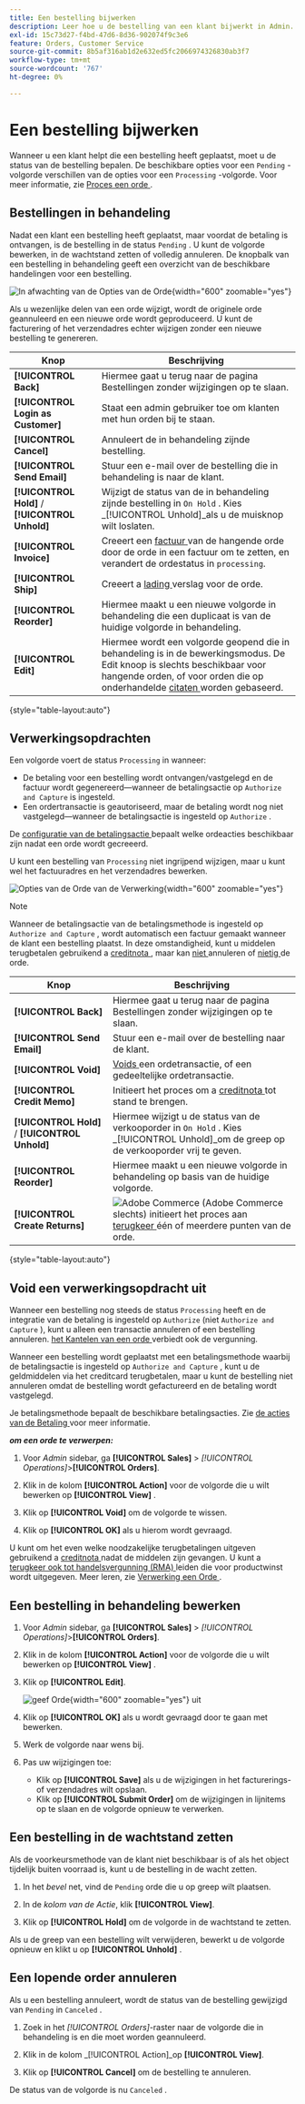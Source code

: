 ```yaml
---
title: Een bestelling bijwerken
description: Leer hoe u de bestelling van een klant bijwerkt in Admin.
exl-id: 15c73d27-f4bd-47d6-8d36-902074f9c3e6
feature: Orders, Customer Service
source-git-commit: 8b5af316ab1d2e632ed5fc2066974326830ab3f7
workflow-type: tm+mt
source-wordcount: '767'
ht-degree: 0%

---
```


# Een bestelling bijwerken

Wanneer u een klant helpt die een bestelling heeft geplaatst, moet u de status van de bestelling bepalen. De beschikbare opties voor een `Pending` -volgorde verschillen van de opties voor een `Processing` -volgorde. Voor meer informatie, zie [ Proces een orde ](order-processing.md).

## Bestellingen in behandeling

Nadat een klant een bestelling heeft geplaatst, maar voordat de betaling is ontvangen, is de bestelling in de status `Pending` . U kunt de volgorde bewerken, in de wachtstand zetten of volledig annuleren. De knopbalk van een bestelling in behandeling geeft een overzicht van de beschikbare handelingen voor een bestelling.

![ In afwachting van de Opties van de Orde ](./assets/order-button-bar-pending.png){width="600" zoomable="yes"}

Als u wezenlijke delen van een orde wijzigt, wordt de originele orde geannuleerd en een nieuwe orde wordt geproduceerd. U kunt de facturering of het verzendadres echter wijzigen zonder een nieuwe bestelling te genereren.

| Knop | Beschrijving |
|--- |--- |
| **[!UICONTROL Back]** | Hiermee gaat u terug naar de pagina Bestellingen zonder wijzigingen op te slaan. |
| **[!UICONTROL Login as Customer]** | Staat een admin gebruiker toe om klanten met hun orden bij te staan. |
| **[!UICONTROL Cancel]** | Annuleert de in behandeling zijnde bestelling. |
| **[!UICONTROL Send Email]** | Stuur een e-mail over de bestelling die in behandeling is naar de klant. |
| **[!UICONTROL Hold]** / **[!UICONTROL Unhold]** | Wijzigt de status van de in behandeling zijnde bestelling in `On Hold` . Kies _[!UICONTROL Unhold]_als u de muisknop wilt loslaten. |
| **[!UICONTROL Invoice]** | Creeert een [ factuur ](invoices.md#create-an-invoice) van de hangende orde door de orde in een factuur om te zetten, en verandert de ordestatus in `processing`. |
| **[!UICONTROL Ship]** | Creeert a [ lading ](shipments.md#create-a-shipment) verslag voor de orde. |
| **[!UICONTROL Reorder]** | Hiermee maakt u een nieuwe volgorde in behandeling die een duplicaat is van de huidige volgorde in behandeling. |
| **[!UICONTROL Edit]** | Hiermee wordt een volgorde geopend die in behandeling is in de bewerkingsmodus. De Edit knoop is slechts beschikbaar voor hangende orden, of voor orden die op onderhandelde [ citaten ](../b2b/quotes.md) worden gebaseerd. |

{style="table-layout:auto"}

## Verwerkingsopdrachten

Een volgorde voert de status `Processing` in wanneer:

* De betaling voor een bestelling wordt ontvangen/vastgelegd en de factuur wordt gegenereerd—wanneer de betalingsactie op `Authorize and Capture` is ingesteld.
* Een ordertransactie is geautoriseerd, maar de betaling wordt nog niet vastgelegd—wanneer de betalingsactie is ingesteld op `Authorize` .

De [ configuratie van de betalingsactie ](../configuration-reference/sales/payment-methods.md#payment-actions) bepaalt welke ordeacties beschikbaar zijn nadat een orde wordt gecreeerd.

U kunt een bestelling van `Processing` niet ingrijpend wijzigen, maar u kunt wel het factuuradres en het verzendadres bewerken.

![ Opties van de Orde van de Verwerking ](./assets/order-button-bar-processing.png){width="600" zoomable="yes"}

>[!NOTE]
>
>Wanneer de betalingsactie van de betalingsmethode is ingesteld op `Authorize and Capture` , wordt automatisch een factuur gemaakt wanneer de klant een bestelling plaatst. In deze omstandigheid, kunt u middelen terugbetalen gebruikend a [ creditnota ](credit-memo-create.md), maar kan [ niet ](#cancel-a-pending-order) annuleren of [ nietig ](#void-a-processing-order) de orde.

| Knop | Beschrijving |
|--- |--- |
| **[!UICONTROL Back]** | Hiermee gaat u terug naar de pagina Bestellingen zonder wijzigingen op te slaan. |
| **[!UICONTROL Send Email]** | Stuur een e-mail over de bestelling naar de klant. |
| **[!UICONTROL Void]** | [ Voids ](#void-a-processing-order) een ordetransactie, of een gedeeltelijke ordetransactie. |
| **[!UICONTROL Credit Memo]** | Initieert het proces om a [ creditnota ](credit-memo-create.md) tot stand te brengen. |
| **[!UICONTROL Hold]** / **[!UICONTROL Unhold]** | Hiermee wijzigt u de status van de verkooporder in `On Hold` . Kies _[!UICONTROL Unhold]_om de greep op de verkooporder vrij te geven. |
| **[!UICONTROL Reorder]** | Hiermee maakt u een nieuwe volgorde in behandeling op basis van de huidige volgorde. |
| **[!UICONTROL Create Returns]** | ![ Adobe Commerce ](../assets/adobe-logo.svg) (Adobe Commerce slechts) initieert het proces aan [ terugkeer ](returns.md) één of meerdere punten van de orde. |

{style="table-layout:auto"}

## Void een verwerkingsopdracht uit

Wanneer een bestelling nog steeds de status `Processing` heeft en de integratie van de betaling is ingesteld op `Authorize` (niet `Authorize and Capture` ), kunt u alleen een transactie annuleren of een bestelling annuleren. [ het Kantelen van een orde ](#cancel-a-pending-order) verbiedt ook de vergunning.

Wanneer een bestelling wordt geplaatst met een betalingsmethode waarbij de betalingsactie is ingesteld op `Authorize and Capture` , kunt u de geldmiddelen via het creditcard terugbetalen, maar u kunt de bestelling niet annuleren omdat de bestelling wordt gefactureerd en de betaling wordt vastgelegd.

Je betalingsmethode bepaalt de beschikbare betalingsacties. Zie [ de acties van de Betaling ](../configuration-reference/sales/payment-methods.md#payment-actions) voor meer informatie.

**_om een orde te verwerpen:_**

1. Voor _Admin_ sidebar, ga **[!UICONTROL Sales]** > _[!UICONTROL Operations]_>**[!UICONTROL Orders]**.

1. Klik in de kolom **[!UICONTROL Action]** voor de volgorde die u wilt bewerken op **[!UICONTROL View]** .

1. Klik op **[!UICONTROL Void]** om de volgorde te wissen.

1. Klik op **[!UICONTROL OK]** als u hierom wordt gevraagd.

U kunt om het even welke noodzakelijke terugbetalingen uitgeven gebruikend a [ creditnota ](credit-memo-create.md) nadat de middelen zijn gevangen. U kunt a [ terugkeer ook tot handelsvergunning (RMA) ](returns.md) leiden die voor productwinst wordt uitgegeven. Meer leren, zie [ Verwerking een Orde ](order-processing.md).

## Een bestelling in behandeling bewerken

1. Voor _Admin_ sidebar, ga **[!UICONTROL Sales]** > _[!UICONTROL Operations]_>**[!UICONTROL Orders]**.

1. Klik in de kolom **[!UICONTROL Action]** voor de volgorde die u wilt bewerken op **[!UICONTROL View]** .

1. Klik op **[!UICONTROL Edit]**.

   ![ geef Orde ](./assets/order-edit.png){width="600" zoomable="yes"} uit

1. Klik op **[!UICONTROL OK]** als u wordt gevraagd door te gaan met bewerken.

1. Werk de volgorde naar wens bij.

1. Pas uw wijzigingen toe:
   * Klik op **[!UICONTROL Save]** als u de wijzigingen in het facturerings- of verzendadres wilt opslaan.
   * Klik op **[!UICONTROL Submit Order]** om de wijzigingen in lijnitems op te slaan en de volgorde opnieuw te verwerken.

## Een bestelling in de wachtstand zetten

Als de voorkeursmethode van de klant niet beschikbaar is of als het object tijdelijk buiten voorraad is, kunt u de bestelling in de wacht zetten.

1. In het _bevel_ net, vind de `Pending` orde die u op greep wilt plaatsen.

1. In de _kolom van de Actie_, klik **[!UICONTROL View]**.

1. Klik op **[!UICONTROL Hold]** om de volgorde in de wachtstand te zetten.

Als u de greep van een bestelling wilt verwijderen, bewerkt u de volgorde opnieuw en klikt u op **[!UICONTROL Unhold]** .

## Een lopende order annuleren

Als u een bestelling annuleert, wordt de status van de bestelling gewijzigd van `Pending` in `Canceled` .

1. Zoek in het _[!UICONTROL Orders]_-raster naar de volgorde die in behandeling is en die moet worden geannuleerd.

1. Klik in de kolom _[!UICONTROL Action]_op **[!UICONTROL View]**.

1. Klik op **[!UICONTROL Cancel]** om de bestelling te annuleren.

De status van de volgorde is nu `Canceled` .
